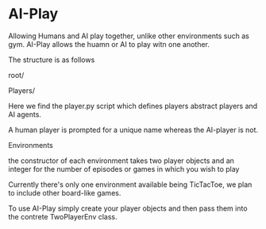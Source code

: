 # AI-Play

Allowing Humans and AI play together, unlike other environments such as gym. AI-Play allows the huamn or AI to play witn one another.

The structure is as follows

root/

Players/ 
 
 Here we find the player.py script which defines players abstract players and AI agents. 
 
 A human player is prompted for a unique name whereas the AI-player is not.
 
 
 Environments
 
 the constructor of each environment takes two player objects and an integer for the number of episodes or games in which you wish to play
 
 Currently there's only one environment available being TicTacToe, we plan to include other board-like games.
 
 To use AI-Play simply create your player objects and then pass them into the contrete TwoPlayerEnv class.
  
